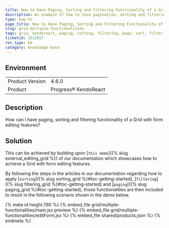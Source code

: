 ```yaml
---
title: How to Have Paging, Sorting and Filtering Functionality of a Grid with Form Editing Features
description: An example of how to have pagination, sorting and filtering functionality of a KendoReact Grid with form editing features.
type: how-to
page_title: How to Have Paging, Sorting and Filtering Functionality of a Grid with Form Editing Features| KendoReact Grid
slug: grid-multiple-functionalities
tags: grid, kendoreact, paging, sorting, filtering, page, sort, filter, form, edit
ticketid: 1512657
res_type: kb
category: knowledge-base
---
```


## Environment

<table>
    <tbody>
	    <tr>
	    	<td>Product Version</td>
	    	<td>4.6.0</td>
	    </tr>
	    <tr>
	    	<td>Product</td>
	    	<td>Progress® KendoReact</td>
	    </tr>
    </tbody>
</table>


## Description

How can I have paging, sorting and filtering functionality of a Grid with form editing features?

## Solution

This can be achieved by building upon [`this demo`]({% slug external_editing_grid %}) of our documentation which showcases how to achieve a Grid with form editing features. 

By following the steps in the articles in our documentation regarding how to apply [`sorting`]({% slug sorting_grid %}#toc-getting-started), [`filtering`]({% slug filtering_grid %}#toc-getting-started) and [`paging`]({% slug paging_grid %}#toc-getting-started), those functionalities are then included to result in the following scenario shown in the demo below.



{% meta id height:760 %}
{% embed_file grid/multiple-functionalities/main.jsx preview %}
{% embed_file grid/multiple-functionalities/editForm.jsx %}
{% embed_file shared/products.json %}
{% endmeta %}
